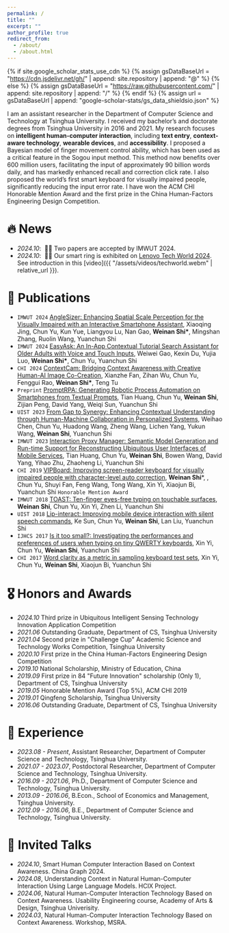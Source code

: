 ```yaml
---
permalink: /
title: ""
excerpt: ""
author_profile: true
redirect_from: 
  - /about/
  - /about.html
---
```


{% if site.google_scholar_stats_use_cdn %}
{% assign gsDataBaseUrl = "https://cdn.jsdelivr.net/gh/" | append: site.repository | append: "@" %}
{% else %}
{% assign gsDataBaseUrl = "https://raw.githubusercontent.com/" | append: site.repository | append: "/" %}
{% endif %}
{% assign url = gsDataBaseUrl | append: "google-scholar-stats/gs_data_shieldsio.json" %}

<span class='anchor' id='about-me'></span>

I am an assistant researcher in the Department of Computer Science and Technology at Tsinghua University. I received my bachelor’s and doctorate degrees from Tsinghua University in 2016 and 2021. My research focuses on **intelligent human-computer interaction**, including **text entry**, **context-aware technology**, **wearable devices**, and **accessibility**. I proposed a Bayesian model of finger movement control ability, which has been used as a critical feature in the Sogou input method. This method now benefits over 600 million users, facilitating the input of approximately 90 billion words daily, and has markedly enhanced recall and correction click rate. I also proposed the world’s first smart keyboard for visually impaired people, significantly reducing the input error rate. I have won the ACM CHI Honorable Mention Award and the first prize in the China Human-Factors Engineering Design Competition.

<!-- Weinan Shi is an assistant researcher in the Department of Computer Science and Technology at Tsinghua University. He received his bachelor's and doctorate degrees from Tsinghua University in 2016 and 2021. His research focuses on **intelligent human-computer interaction**, including **text entry**, **context-aware technology**, **wearable devices**, and **accessibility**. He proposed a Bayesian model of finger movement control ability, which has been used as a critical feature in the Sogou input method. This method now benefits over 600 million users, facilitating the input of approximately 90 billion words daily, and has markedly enhanced recall and correction click rate. He also proposed the world's first smart keyboard for visually impaired people, significantly reducing the input error rate. He won the ACM CHI Honorable Mention Award and the first prize in the China Human-Factors Engineering Design Competition. -->  

<!-- My research interest includes neural machine translation and computer vision. I have published more than 100 papers at the top international AI conferences with total <a href='https://scholar.google.com/citations?user=CngLjRkAAAAJ'>google scholar citations <strong><span id='total_cit'>260000+</span></strong></a> (You can also use google scholar badge <a href='https://scholar.google.com/citations?user=CngLjRkAAAAJ'><img src="https://img.shields.io/endpoint?url={{ url | url_encode }}&logo=Google%20Scholar&labelColor=f6f6f6&color=9cf&style=flat&label=citations"></a>). -->


# 🔥 News
- *2024.10*: &nbsp;🎉🎉 Two papers are accepted by IMWUT 2024. 
- *2024.10*: &nbsp;🎉🎉 Our smart ring is exhibited on [Lenovo Tech World 2024](https://www.lenovo.com/us/en/events/techworld/?srsltid=AfmBOooAuR1-wjHR2lAeneZNXpWOy1nSUQ6SbrQ9lf3xdXp3LlttRxNA). See introduction in this [video]({{ "/assets/videos/techworld.webm" | relative_url }}).

# 📝 Publications 

<!-- <div class='paper-box'><div class='paper-box-image'><div><div class="badge">CVPR 2016</div><img src='images/500x300.png' alt="sym" width="100%"></div></div>
<div class='paper-box-text' markdown="1">

[Deep Residual Learning for Image Recognition](https://openaccess.thecvf.com/content_cvpr_2016/papers/He_Deep_Residual_Learning_CVPR_2016_paper.pdf)

**Kaiming He**, Xiangyu Zhang, Shaoqing Ren, Jian Sun

[**Project**](https://scholar.google.com/citations?view_op=view_citation&hl=zh-CN&user=DhtAFkwAAAAJ&citation_for_view=DhtAFkwAAAAJ:ALROH1vI_8AC) <strong><span class='show_paper_citations' data='DhtAFkwAAAAJ:ALROH1vI_8AC'></span></strong>
- Lorem ipsum dolor sit amet, consectetur adipiscing elit. Vivamus ornare aliquet ipsum, ac tempus justo dapibus sit amet. 
</div>
</div> -->


- `IMWUT 2024` [AngleSizer: Enhancing Spatial Scale Perception for the Visually Impaired with an Interactive Smartphone Assistant](https://dl.acm.org/doi/abs/10.1145/3678525), Xiaoqing Jing, Chun Yu, Kun Yue, Liangyou Lu, Nan Gao, **Weinan Shi\***, Mingshan Zhang, Ruolin Wang, Yuanchun Shi
- `IMWUT 2024` [EasyAsk: An In-App Contextual Tutorial Search Assistant for Older Adults with Voice and Touch Inputs](https://dl.acm.org/doi/abs/10.1145/3678516), Weiwei Gao, Kexin Du, Yujia Luo, **Weinan Shi\***, Chun Yu, Yuanchun Shi
- `CHI 2024` [ContextCam: Bridging Context Awareness with Creative Human-AI Image Co-Creation](https://dl.acm.org/doi/abs/10.1145/3613904.3642129), Xianzhe Fan, Zihan Wu, Chun Yu, Fenggui Rao, **Weinan Shi\***, Teng Tu
- `Preprint` [PromptRPA: Generating Robotic Process Automation on Smartphones from Textual Prompts](https://arxiv.org/abs/2404.02475), Tian Huang, Chun Yu, **Weinan Shi**, Zijian Peng, David Yang, Weiqi Sun, Yuanchun Shi
- `UIST 2023` [From Gap to Synergy: Enhancing Contextual Understanding through Human-Machine Collaboration in Personalized Systems](https://dl.acm.org/doi/abs/10.1145/3586183.3606741), Weihao Chen, Chun Yu, Huadong Wang, Zheng Wang, Lichen Yang, Yukun Wang, **Weinan Shi**, Yuanchun Shi
- `IMWUT 2023` [Interaction Proxy Manager: Semantic Model Generation and Run-time Support for Reconstructing Ubiquitous User Interfaces of Mobile Services](https://dl.acm.org/doi/abs/10.1145/3610929), Tian Huang, Chun Yu, **Weinan Shi**, Bowen Wang, David Yang, Yihao Zhu, Zhaoheng Li, Yuanchun Shi
- `CHI 2019` [VIPBoard: Improving screen-reader keyboard for visually impaired people with character-level auto correction](https://dl.acm.org/doi/abs/10.1145/3290605.3300747), **Weinan Shi***, , Chun Yu, Shuyi Fan, Feng Wang, Tong Wang, Xin Yi, Xiaojun Bi, Yuanchun Shi `Honorable Mention Award`
- `IMWUT 2018` [TOAST: Ten-finger eyes-free typing on touchable surfaces](https://dl.acm.org/doi/abs/10.1145/3191765), **Weinan Shi**, Chun Yu, Xin Yi, Zhen Li, Yuanchun Shi
- `UIST 2018` [Lip-interact: Improving mobile device interaction with silent speech commands](https://dl.acm.org/doi/abs/10.1145/3242587.3242599), Ke Sun, Chun Yu, **Weinan Shi**, Lan Liu, Yuanchun Shi
- `IJHCS 2017` [Is it too small?: Investigating the performances and preferences of users when typing on tiny QWERTY keyboards](https://www.sciencedirect.com/science/article/pii/S1071581917300654), Xin Yi, Chun Yu, **Weinan Shi**, Yuanchun Shi
- `CHI 2017` [Word clarity as a metric in sampling keyboard test sets](https://dl.acm.org/doi/abs/10.1145/3025453.3025701), Xin Yi, Chun Yu, **Weinan Shi**, Xiaojun Bi, Yuanchun Shi

# 🎖 Honors and Awards
- *2024.10* Third prize in Ubiquitous Intelligent Sensing Technology Innovation Application Competition
- *2021.06* Outstanding Graduate, Department of CS, Tsinghua University
- *2021.04* Second prize in "Challenge Cup" Academic Science and Technology Works Competition, Tsinghua University
- *2020.10* First prize in the China Human-Factors Engineering Design Competition
- *2019.10* National Scholarship, Ministry of Education, China
- *2019.09* First prize in 84 "Future Innovation" scholarship (Only 1), Department of CS, Tsinghua University
- *2019.05* Honorable Mention Award (Top 5%), ACM CHI 2019
- *2019.01* Qingfeng Scholarship, Tsinghua University
- *2016.06* Outstanding Graduate, Department of CS, Tsinghua University


# 📖 Experience
- *2023.08 -  Present*, Assistant Researcher, Department of Computer Science and Technology, Tsinghua University.
- *2021.07 - 2023.07*, Postdoctoral Researcher, Department of Computer Science and Technology, Tsinghua University.
- *2016.09 - 2021.06*, Ph.D., Department of Computer Science and Technology, Tsinghua University. 
- *2013.09 - 2016.06*, B.Econ., School of Economics and Management, Tsinghua University.
- *2012.09 - 2016.06*, B.E., Department of Computer Science and Technology, Tsinghua University.

# 💬 Invited Talks
- *2024.10*, Smart Human Computer Interaction Based on Context Awareness. China Graph 2024. 
- *2024.08*, Understanding Context in Natural Human-Computer Interaction Using Large Language Models. HCIX Project. 
- *2024.06*, Natural Human-Computer Interaction Technology Based on Context Awareness. Usability Engineering course, Academy of Arts & Design, Tsinghua Univerisity.
- *2024.03*, Natural Human-Computer Interaction Technology Based on Context Awareness. Workshop, MSRA.

<!-- # 💻 Internships
- *2019.05 - 2020.02*, [Lorem](https://github.com/), China. -->